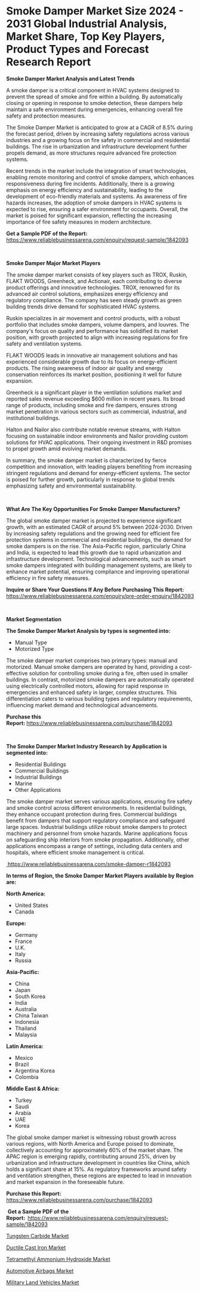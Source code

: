 <p><h1>Smoke Damper Market Size 2024 - 2031 Global Industrial Analysis, Market Share, Top Key Players, Product Types and Forecast Research Report</h1></p><p><strong>Smoke Damper Market Analysis and Latest Trends</strong></p>
<p><p>A smoke damper is a critical component in HVAC systems designed to prevent the spread of smoke and fire within a building. By automatically closing or opening in response to smoke detection, these dampers help maintain a safe environment during emergencies, enhancing overall fire safety and protection measures.</p><p>The Smoke Damper Market is anticipated to grow at a CAGR of 8.5% during the forecast period, driven by increasing safety regulations across various industries and a growing focus on fire safety in commercial and residential buildings. The rise in urbanization and infrastructure development further propels demand, as more structures require advanced fire protection systems. </p><p>Recent trends in the market include the integration of smart technologies, enabling remote monitoring and control of smoke dampers, which enhances responsiveness during fire incidents. Additionally, there is a growing emphasis on energy efficiency and sustainability, leading to the development of eco-friendly materials and systems. As awareness of fire hazards increases, the adoption of smoke dampers in HVAC systems is expected to rise, ensuring a safer environment for occupants. Overall, the market is poised for significant expansion, reflecting the increasing importance of fire safety measures in modern architecture.</p></p>
<p><strong>Get a Sample PDF of the Report:&nbsp;</strong> <a href="https://www.reliablebusinessarena.com/enquiry/request-sample/1842093?utm_campaign=1583&utm_medium=2&utm_source=Github&utm_content=ia&utm_term=16102024&utm_id=smoke-damper">https://www.reliablebusinessarena.com/enquiry/request-sample/1842093</a></p>
<p>&nbsp;</p>
<p><strong>Smoke Damper Major Market Players</strong></p>
<p><p>The smoke damper market consists of key players such as TROX, Ruskin, FLAKT WOODS, Greenheck, and Actionair, each contributing to diverse product offerings and innovative technologies. TROX, renowned for its advanced air control solutions, emphasizes energy efficiency and regulatory compliance. The company has seen steady growth as green building trends drive demand for sophisticated HVAC systems.</p><p>Ruskin specializes in air movement and control products, with a robust portfolio that includes smoke dampers, volume dampers, and louvres. The company's focus on quality and performance has solidified its market position, with growth projected to align with increasing regulations for fire safety and ventilation systems.</p><p>FLAKT WOODS leads in innovative air management solutions and has experienced considerable growth due to its focus on energy-efficient products. The rising awareness of indoor air quality and energy conservation reinforces its market position, positioning it well for future expansion.</p><p>Greenheck is a significant player in the ventilation solutions market and reported sales revenue exceeding $600 million in recent years. Its broad range of products, including smoke and fire dampers, ensures strong market penetration in various sectors such as commercial, industrial, and institutional buildings.</p><p>Halton and Nailor also contribute notable revenue streams, with Halton focusing on sustainable indoor environments and Nailor providing custom solutions for HVAC applications. Their ongoing investment in R&D promises to propel growth amid evolving market demands.</p><p>In summary, the smoke damper market is characterized by fierce competition and innovation, with leading players benefiting from increasing stringent regulations and demand for energy-efficient systems. The sector is poised for further growth, particularly in response to global trends emphasizing safety and environmental sustainability.</p></p>
<p>&nbsp;</p>
<p><strong>What Are The Key Opportunities For Smoke Damper Manufacturers?</strong></p>
<p><p>The global smoke damper market is projected to experience significant growth, with an estimated CAGR of around 5% between 2024-2030. Driven by increasing safety regulations and the growing need for efficient fire protection systems in commercial and residential buildings, the demand for smoke dampers is on the rise. The Asia-Pacific region, particularly China and India, is expected to lead this growth due to rapid urbanization and infrastructure development. Technological advancements, such as smart smoke dampers integrated with building management systems, are likely to enhance market potential, ensuring compliance and improving operational efficiency in fire safety measures.</p></p>
<p><strong>Inquire or Share Your Questions If Any Before Purchasing This Report:</strong> <a href="https://www.reliablebusinessarena.com/enquiry/pre-order-enquiry/1842093?utm_campaign=1583&utm_medium=2&utm_source=Github&utm_content=ia&utm_term=16102024&utm_id=smoke-damper">https://www.reliablebusinessarena.com/enquiry/pre-order-enquiry/1842093</a></p>
<p>&nbsp;</p>
<p><strong>Market Segmentation</strong></p>
<p><strong>The Smoke Damper Market Analysis by types is segmented into:</strong></p>
<p><ul><li>Manual Type</li><li>Motorized Type</li></ul></p>
<p><p>The smoke damper market comprises two primary types: manual and motorized. Manual smoke dampers are operated by hand, providing a cost-effective solution for controlling smoke during a fire, often used in smaller buildings. In contrast, motorized smoke dampers are automatically operated using electrically controlled motors, allowing for rapid response in emergencies and enhanced safety in larger, complex structures. This differentiation caters to various building types and regulatory requirements, influencing market demand and technological advancements.</p></p>
<p><strong>Purchase this Report:&nbsp;</strong><a href="https://www.reliablebusinessarena.com/purchase/1842093?utm_campaign=1583&utm_medium=2&utm_source=Github&utm_content=ia&utm_term=16102024&utm_id=smoke-damper">https://www.reliablebusinessarena.com/purchase/1842093</a></p>
<p>&nbsp;</p>
<p><strong>The Smoke Damper Market Industry Research by Application is segmented into:</strong></p>
<p><ul><li>Residential Buildings</li><li>Commercial Buildings</li><li>Industrial Buildings</li><li>Marine</li><li>Other Applications</li></ul></p>
<p><p>The smoke damper market serves various applications, ensuring fire safety and smoke control across different environments. In residential buildings, they enhance occupant protection during fires. Commercial buildings benefit from dampers that support regulatory compliance and safeguard large spaces. Industrial buildings utilize robust smoke dampers to protect machinery and personnel from smoke hazards. Marine applications focus on safeguarding ship interiors from smoke propagation. Additionally, other applications encompass a range of settings, including data centers and hospitals, where efficient smoke management is critical.</p></p>
<p><a href="https://www.reliablebusinessarena.com/smoke-damper-r1842093?utm_campaign=1583&utm_medium=2&utm_source=Github&utm_content=ia&utm_term=16102024&utm_id=smoke-damper">&nbsp;https://www.reliablebusinessarena.com/smoke-damper-r1842093</a></p>
<p><strong>In terms of Region, the Smoke Damper Market Players available by Region are:</strong></p>
<p>
    <p> <strong> North America: </strong>
        <ul>
            <li>United States</li>
            <li>Canada</li>
        </ul>
        </p> 
    <p> <strong> Europe: </strong>
        <ul>
            <li>Germany</li>
            <li>France</li>
            <li>U.K.</li>
            <li>Italy</li>
            <li>Russia</li>
        </ul>
        </p> 
    <p> <strong> Asia-Pacific: </strong>
        <ul>
            <li>China</li>
            <li>Japan</li>
            <li>South Korea</li>
            <li>India</li>
            <li>Australia</li>
            <li>China Taiwan</li>
            <li>Indonesia</li>
            <li>Thailand</li>
            <li>Malaysia</li>
        </ul>
        </p> 
    <p> <strong> Latin America: </strong>
        <ul>
            <li>Mexico</li>
            <li>Brazil</li>
            <li>Argentina Korea</li>
            <li>Colombia</li>
        </ul>
        </p> 
    <p> <strong> Middle East & Africa: </strong>
        <ul>
            <li>Turkey</li>
            <li>Saudi</li>
            <li>Arabia</li>
            <li>UAE</li>
            <li>Korea</li>
        </ul>
    </p>
    </p>
<p><p>The global smoke damper market is witnessing robust growth across various regions, with North America and Europe poised to dominate, collectively accounting for approximately 60% of the market share. The APAC region is emerging rapidly, contributing around 25%, driven by urbanization and infrastructure development in countries like China, which holds a significant share at 15%. As regulatory frameworks around safety and ventilation strengthen, these regions are expected to lead in innovation and market expansion in the foreseeable future.</p></p>
<p><strong>Purchase this Report: </strong><a href="https://www.reliablebusinessarena.com/purchase/1842093?utm_campaign=1583&utm_medium=2&utm_source=Github&utm_content=ia&utm_term=16102024&utm_id=smoke-damper">https://www.reliablebusinessarena.com/purchase/1842093</a></p>
<p>&nbsp;<strong>Get a Sample PDF of the Report:&nbsp;&nbsp;</strong><a href="https://www.reliablebusinessarena.com/enquiry/request-sample/1842093?utm_campaign=1583&utm_medium=2&utm_source=Github&utm_content=ia&utm_term=16102024&utm_id=smoke-damper">https://www.reliablebusinessarena.com/enquiry/request-sample/1842093</a></p>
<p><strong></strong></p>
<p><p><a href="https://www.linkedin.com/pulse/tungsten-carbide-industry-resonance-112-amplification-across-of9lc?utm_campaign=1583&utm_medium=2&utm_source=Github&utm_content=ia&utm_term=16102024&utm_id=smoke-damper">Tungsten Carbide Market</a></p><p><a href="https://www.linkedin.com/pulse/ductile-cast-iron-market-strategic-insights-product-evolution-rkwsc?utm_campaign=1583&utm_medium=2&utm_source=Github&utm_content=ia&utm_term=16102024&utm_id=smoke-damper">Ductile Cast Iron Market</a></p><p><a href="https://www.linkedin.com/pulse/tetramethyl-ammonium-hydroxide-spectrum-usage-patterns-g0y1e?utm_campaign=1583&utm_medium=2&utm_source=Github&utm_content=ia&utm_term=16102024&utm_id=smoke-damper">Tetramethyl Ammonium Hydroxide Market</a></p><p><a href="https://www.linkedin.com/pulse/automotive-airbags-market-trends-insights-type-application-jwosf?utm_campaign=1583&utm_medium=2&utm_source=Github&utm_content=ia&utm_term=16102024&utm_id=smoke-damper">Automotive Airbags Market</a></p><p><a href="https://www.linkedin.com/pulse/military-land-vehicles-market-share-analysis-growth-trends-yvslf?utm_campaign=1583&utm_medium=2&utm_source=Github&utm_content=ia&utm_term=16102024&utm_id=smoke-damper">Military Land Vehicles Market</a></p></p>